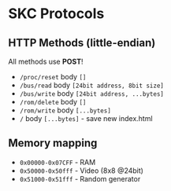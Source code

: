 # SKC Protocols

## HTTP Methods (little-endian)

All methods use **POST**!

- `/proc/reset` body `[]`
- `/bus/read` body `[24bit address, 8bit size]`
- `/bus/write` body `[24bit address, ...bytes]`
- `/rom/delete` body `[]`
- `/rom/write` body `[...bytes]`
- `/` body `[...bytes]` - save new index.html

## Memory mapping

- `0x00000-0x07CFF` - RAM
- `0x50000-0x50fff` - Video (8x8 @24bit)
- `0x51000-0x51fff` - Random generator
